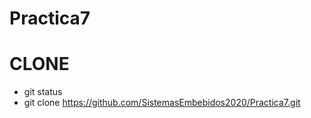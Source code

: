 # Practica7

# CLONE
- git status
- git clone https://github.com/SistemasEmbebidos2020/Practica7.git
